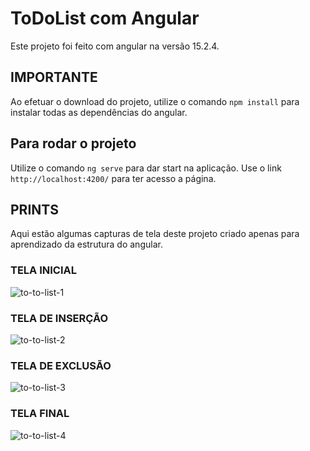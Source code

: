 # ToDoList com Angular

Este projeto foi feito com angular na versão 15.2.4.

## IMPORTANTE
Ao efetuar o download do projeto, utilize o comando `npm install` para instalar todas as dependências do angular. 

## Para rodar o projeto

Utilize o comando `ng serve` para dar start na aplicação. Use o link `http://localhost:4200/` para ter acesso a página.

## PRINTS 

Aqui estão algumas capturas de tela deste projeto criado apenas para aprendizado da estrutura do angular. 

### TELA INICIAL

![to-to-list-1](https://user-images.githubusercontent.com/29956737/228282302-27221b83-6f2f-4b7b-ac7e-7d3c64cc3f6b.png)

### TELA DE INSERÇÃO 

![to-to-list-2](https://user-images.githubusercontent.com/29956737/228282307-5cce6297-ddfe-48d8-9c66-060f85c3450f.png)

### TELA DE EXCLUSÃO

![to-to-list-3](https://user-images.githubusercontent.com/29956737/228282311-171b46e8-06bd-4233-85d8-d15d9652b669.png)

### TELA FINAL 

![to-to-list-4](https://user-images.githubusercontent.com/29956737/228282314-72e967e2-916f-4ff0-b612-16fc609ca5b2.png)

